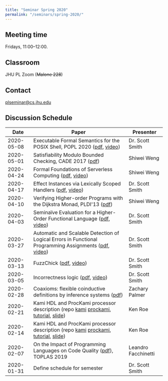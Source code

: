 ```yaml
---
title: "Seminar Spring 2020"
permalink: "/seminars/spring-2020/"
---
```


Meeting time
------------

Fridays, 11:00–12:00.

Classroom
---------

JHU PL Zoom (~~Malone 228~~)

Contact
-------

<plseminar@cs.jhu.edu>

Discussion Schedule
-------------------

| Date       | Paper                                                                                                                                                                                                                                                                                                                                                                   | Presenter           |
| ---------- | ----------------------------------------------------------------------------------------------------------------------------------------------------------------------------------------------------------------------------------------------------------------------------------------------------------------------------------------------------------------------- | ------------------- |
| 2020-05-08 | Executable Formal Semantics for the POSIX Shell, POPL 2020 ([pdf](https://arxiv.org/abs/1907.05308), [video](https://www.youtube.com/watch?v=PQ8uUFjzyH0))                                                                                                                                                                                                              | Dr. Scott Smith     |
| 2020-05-01 | Satisfiability Modulo Bounded Checking, CADE 2017 ([pdf](https://simon.cedeela.fr/assets/cade_17_paper.pdf))                                                                                                                                                                                                                                                            | Shiwei Weng         |
| 2020-04-24 | Formal Foundations of Serverless Computing ([pdf](https://2019.splashcon.org/details/splash-2019-oopsla/33/Formal-Foundations-of-Serverless-Computing), [video](https://www.youtube.com/watch?v=-6jZfIvxtNI))                                                                                                                                                           | Shiwei Weng         |
| 2020-04-17 | Effect Instances via Lexically Scoped Handlers ([pdf](https://dl.acm.org/doi/10.1145/3371116), [video](https://www.youtube.com/watch?v=FitszmIKGJk))                                                                                                                                                                                                                    | Dr. Scott Smith     |
| 2020-04-10 | Verifying Higher-order Programs with the Dijkstra Monad, PLDI'13 ([pdf](https://dl.acm.org/doi/10.1145/2491956.2491978))                                                                                                                                                                                                                                                | Shiwei Weng         |
| 2020-04-03 | Seminaïve Evaluation for a Higher-Order Functional Language ([pdf](https://dl.acm.org/doi/pdf/10.1145/3371090?download=true), [video](https://www.youtube.com/watch?v=35vRnYp7aRw))                                                                                                                                                                                     | Dr. Scott Smith     |
| 2020-03-27 | Automatic and Scalable Detection of Logical Errors in Functional Programming Assignments ([pdf](https://dl.acm.org/doi/10.1145/3360614), [video](https://www.youtube.com/watch?v=lauxVcAxrqA))                                                                                                                                                                          | Dr. Scott Smith     |
| 2020-03-13 | FuzzChick ([pdf](https://lemonidas.github.io/pdf/FuzzChick.pdf), [video](https://www.youtube.com/watch?v=7t4QlnZzU0o))                                                                                                                                                                                                                                                  | Dr. Scott Smith     |
| 2020-03-05 | Incorrectness logic ([pdf](https://dl.acm.org/doi/10.1145/3371078), [video](https://www.youtube.com/watch?v=wYFKm2uSuO4))                                                                                                                                                                                                                                               | Dr. Scott Smith     |
| 2020-02-28 | Coaxioms: flexible coinductive definitions by inference systems ([pdf](https://arxiv.org/abs/1808.02943))                                                                                                                                                                                                                                                               | Zachary Palmer      |
| 2020-02-21 | Kami HDL and ProcKami processor description (repo [kami](https://github.com/sifive/kami) [prockami](https://github.com/sifive/prockami), [tutorial](https://github.com/sifive/Kami/blob/master/Tutorial/SyntaxEx.v), [slide](https://piazza.com/redirect/s3?bucket=uploads&prefix=attach%2Fk04f77aiv6j1mi%2Fiby7qux9zod3jh%2Fk6lmozxhktcb%2FHopkins_Presentation.pptx)) | Ken Roe             |
| 2020-02-14 | Kami HDL and ProcKami processor description (repo [kami](https://github.com/sifive/kami) [prockami](https://github.com/sifive/prockami), [tutorial](https://github.com/sifive/Kami/blob/master/Tutorial/SyntaxEx.v), [slide](https://piazza.com/redirect/s3?bucket=uploads&prefix=attach%2Fk04f77aiv6j1mi%2Fiby7qux9zod3jh%2Fk6lmozxhktcb%2FHopkins_Presentation.pptx)) | Ken Roe             |
| 2020-02-07 | On the Impact of Programming Languages on Code Quality ([pdf](https://d1b10bmlvqabco.cloudfront.net/attach/k04f77aiv6j1mi/hzn6sgvaeos5dr/k66vt4qdsnvr/2019.pdf)), TOPLAS 2019                                                                                                                                                                                           | Leandro Facchinetti |
| 2020-01-31 | Define schedule for semester                                                                                                                                                                                                                                                                                                                                            | Dr. Scott Smith     |